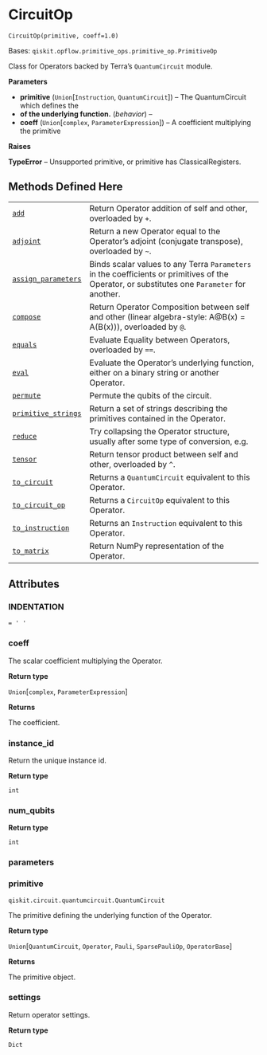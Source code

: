 # CircuitOp

<span id="undefined" />

`CircuitOp(primitive, coeff=1.0)`

Bases: `qiskit.opflow.primitive_ops.primitive_op.PrimitiveOp`

Class for Operators backed by Terra’s `QuantumCircuit` module.

**Parameters**

*   **primitive** (`Union`\[`Instruction`, `QuantumCircuit`]) – The QuantumCircuit which defines the
*   **of the underlying function.** (*behavior*) –
*   **coeff** (`Union`\[`complex`, `ParameterExpression`]) – A coefficient multiplying the primitive

**Raises**

**TypeError** – Unsupported primitive, or primitive has ClassicalRegisters.

## Methods Defined Here

|                                                                                                                                                                                                  |                                                                                                                                              |
| ------------------------------------------------------------------------------------------------------------------------------------------------------------------------------------------------ | -------------------------------------------------------------------------------------------------------------------------------------------- |
| [`add`](qiskit.opflow.primitive_ops.CircuitOp.add#qiskit.opflow.primitive_ops.CircuitOp.add "qiskit.opflow.primitive_ops.CircuitOp.add")                                                         | Return Operator addition of self and other, overloaded by `+`.                                                                               |
| [`adjoint`](qiskit.opflow.primitive_ops.CircuitOp.adjoint#qiskit.opflow.primitive_ops.CircuitOp.adjoint "qiskit.opflow.primitive_ops.CircuitOp.adjoint")                                         | Return a new Operator equal to the Operator’s adjoint (conjugate transpose), overloaded by `~`.                                              |
| [`assign_parameters`](qiskit.opflow.primitive_ops.CircuitOp.assign_parameters#qiskit.opflow.primitive_ops.CircuitOp.assign_parameters "qiskit.opflow.primitive_ops.CircuitOp.assign_parameters") | Binds scalar values to any Terra `Parameters` in the coefficients or primitives of the Operator, or substitutes one `Parameter` for another. |
| [`compose`](qiskit.opflow.primitive_ops.CircuitOp.compose#qiskit.opflow.primitive_ops.CircuitOp.compose "qiskit.opflow.primitive_ops.CircuitOp.compose")                                         | Return Operator Composition between self and other (linear algebra-style: A\@B(x) = A(B(x))), overloaded by `@`.                             |
| [`equals`](qiskit.opflow.primitive_ops.CircuitOp.equals#qiskit.opflow.primitive_ops.CircuitOp.equals "qiskit.opflow.primitive_ops.CircuitOp.equals")                                             | Evaluate Equality between Operators, overloaded by `==`.                                                                                     |
| [`eval`](qiskit.opflow.primitive_ops.CircuitOp.eval#qiskit.opflow.primitive_ops.CircuitOp.eval "qiskit.opflow.primitive_ops.CircuitOp.eval")                                                     | Evaluate the Operator’s underlying function, either on a binary string or another Operator.                                                  |
| [`permute`](qiskit.opflow.primitive_ops.CircuitOp.permute#qiskit.opflow.primitive_ops.CircuitOp.permute "qiskit.opflow.primitive_ops.CircuitOp.permute")                                         | Permute the qubits of the circuit.                                                                                                           |
| [`primitive_strings`](qiskit.opflow.primitive_ops.CircuitOp.primitive_strings#qiskit.opflow.primitive_ops.CircuitOp.primitive_strings "qiskit.opflow.primitive_ops.CircuitOp.primitive_strings") | Return a set of strings describing the primitives contained in the Operator.                                                                 |
| [`reduce`](qiskit.opflow.primitive_ops.CircuitOp.reduce#qiskit.opflow.primitive_ops.CircuitOp.reduce "qiskit.opflow.primitive_ops.CircuitOp.reduce")                                             | Try collapsing the Operator structure, usually after some type of conversion, e.g.                                                           |
| [`tensor`](qiskit.opflow.primitive_ops.CircuitOp.tensor#qiskit.opflow.primitive_ops.CircuitOp.tensor "qiskit.opflow.primitive_ops.CircuitOp.tensor")                                             | Return tensor product between self and other, overloaded by `^`.                                                                             |
| [`to_circuit`](qiskit.opflow.primitive_ops.CircuitOp.to_circuit#qiskit.opflow.primitive_ops.CircuitOp.to_circuit "qiskit.opflow.primitive_ops.CircuitOp.to_circuit")                             | Returns a `QuantumCircuit` equivalent to this Operator.                                                                                      |
| [`to_circuit_op`](qiskit.opflow.primitive_ops.CircuitOp.to_circuit_op#qiskit.opflow.primitive_ops.CircuitOp.to_circuit_op "qiskit.opflow.primitive_ops.CircuitOp.to_circuit_op")                 | Returns a `CircuitOp` equivalent to this Operator.                                                                                           |
| [`to_instruction`](qiskit.opflow.primitive_ops.CircuitOp.to_instruction#qiskit.opflow.primitive_ops.CircuitOp.to_instruction "qiskit.opflow.primitive_ops.CircuitOp.to_instruction")             | Returns an `Instruction` equivalent to this Operator.                                                                                        |
| [`to_matrix`](qiskit.opflow.primitive_ops.CircuitOp.to_matrix#qiskit.opflow.primitive_ops.CircuitOp.to_matrix "qiskit.opflow.primitive_ops.CircuitOp.to_matrix")                                 | Return NumPy representation of the Operator.                                                                                                 |

## Attributes

<span id="undefined" />

### INDENTATION

`= ' '`

<span id="undefined" />

### coeff

The scalar coefficient multiplying the Operator.

**Return type**

`Union`\[`complex`, `ParameterExpression`]

**Returns**

The coefficient.

<span id="undefined" />

### instance\_id

Return the unique instance id.

**Return type**

`int`

<span id="undefined" />

### num\_qubits

**Return type**

`int`

<span id="undefined" />

### parameters

<span id="undefined" />

### primitive

`qiskit.circuit.quantumcircuit.QuantumCircuit`

The primitive defining the underlying function of the Operator.

**Return type**

`Union`\[`QuantumCircuit`, `Operator`, `Pauli`, `SparsePauliOp`, `OperatorBase`]

**Returns**

The primitive object.

<span id="undefined" />

### settings

Return operator settings.

**Return type**

`Dict`
